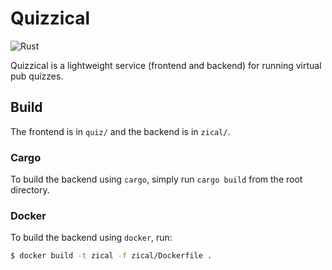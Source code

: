 # Quizzical

![Rust](https://github.com/nerosnm/quizzical/workflows/Rust/badge.svg)

Quizzical is a lightweight service (frontend and backend) for running virtual pub quizzes.

## Build

The frontend is in `quiz/` and the backend is in `zical/`.

### Cargo

To build the backend using `cargo`, simply run `cargo build` from the root directory.

### Docker

To build the backend using `docker`, run:

```bash
$ docker build -t zical -f zical/Dockerfile .
```

